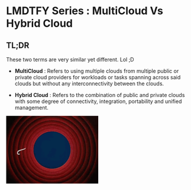 # LMDTFY Series : MultiCloud Vs Hybrid Cloud

## TL;DR
These two terms are very similar yet different. Lol ;D

- **MultiCloud** : Refers to using multiple clouds from multiple public or private cloud providers for workloads or tasks spanning across said clouds but without any interconnectivity between the clouds.

- **Hybrid Cloud** : Refers to the combination of public and private clouds with some degree of connectivity, integration, portability and unified management.


![](https://raw.githubusercontent.com/ksingh7/blogs/main/posts/assets/thats-all-folks.gif)